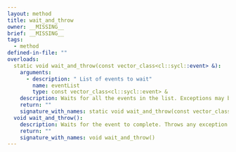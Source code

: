 ```yaml
---
layout: method
title: wait_and_throw
owner: __MISSING__
brief: __MISSING__
tags:
  - method
defined-in-file: ""
overloads:
  static void wait_and_throw(const vector_class<cl::sycl::event> &):
    arguments:
      - description: " List of events to wait"
        name: eventList
        type: const vector_class<cl::sycl::event> &
    description: Waits for all the events in the list. Exceptions may be thrown.
    return: ""
    signature_with_names: static void wait_and_throw(const vector_class<cl::sycl::event> & eventList)
  void wait_and_throw():
    description: Waits for the event to complete. Throws any exception that can be associated with the execution of the event
    return: ""
    signature_with_names: void wait_and_throw()
---
```

